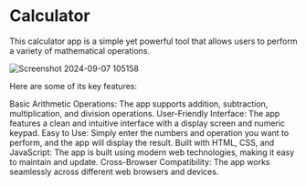 # Calculator
This calculator app is a simple yet powerful tool that allows users to perform a variety of mathematical operations.


![Screenshot 2024-09-07 105158](https://github.com/user-attachments/assets/ee25c281-e5e3-4b7b-8322-e79dd011c91d)



Here are some of its key features:

Basic Arithmetic Operations: The app supports addition, subtraction, multiplication, and division operations.
User-Friendly Interface: The app features a clean and intuitive interface with a display screen and numeric keypad.
Easy to Use: Simply enter the numbers and operation you want to perform, and the app will display the result.
Built with HTML, CSS, and JavaScript: The app is built using modern web technologies, making it easy to maintain and update.
Cross-Browser Compatibility: The app works seamlessly across different web browsers and devices.
